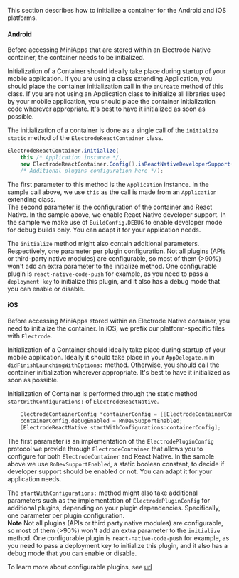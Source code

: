 This section describes how to initialize a container for the Android and iOS platforms.

#### Android

Before accessing MiniApps that are stored within an Electrode Native container, the container needs to be initialized.

Initialization of a Container should ideally take place during startup of your mobile application. If you are using a class extending Application, you should place the container initialization call in the `onCreate` method of this class. If you are not using an Application class to initialize all libraries used by your mobile application, you should place the container initialization code wherever appropriate. It's best to have it initialized as soon as possible.

The initialization of a container is done as a single call of the `initialize static` method of the `ElectrodeReactContainer` class.

```java
ElectrodeReactContainer.initialize(
    this /* Application instance */,
    new ElectrodeReactContainer.Config().isReactNativeDeveloperSupport(BuildConfig.DEBUG)
    /* Additional plugins configuration here */);
```

The first parameter to this method is the `Application` instance. In the sample call above, we use `this` as the call is made from an `Application` extending class.  
The second parameter is the configuration of the container and React Native. In the sample above, we enable React Native developer support. In the sample we make use of `BuildConfig.DEBUG` to enable developer mode for debug builds only. You can adapt it for your application needs.  

The `initialize` method might also contain additional parameters. Respectively, one parameter per plugin configuration. Not all plugins (APIs or third-party native modules) are configurable, so most of them (>90%) won't add an extra parameter to the initialize method. One configurable plugin is `react-native-code-push` for example, as you need to pass a `deployment key` to initialize this plugin, and it also has a debug mode that you can enable or disable.

#### iOS

Before accessing MiniApps stored within an Electrode Native container, you need to initialize the container. In iOS, we prefix our platform-specific files with `Electrode`.

Initialization of a Container should ideally take place during startup of your mobile application. Ideally it should take place in your `AppDelegate.m` in `didFinishLaunchingWithOptions:` method. Otherwise, you should call the container initialization wherever appropriate. It's best to have it initialized as soon as possible.

Initialization of Container is performed through the static method `startWithConfigurations:` of `ElectrodeReactNative`.  

```objectivec
    ElectrodeContainerConfig *containerConfig = [[ElectrodeContainerConfig alloc] init];
    containerConfig.debugEnabled = RnDevSupportEnabled;
    [ElectrodeReactNative startWithConfigurations:containerConfig];
```

The first parameter is an implementation of the `ElectrodePluginConfig` protocol we provide through `ElectrodeContainer` that allows you to configure for both `ElectrodeContainer` and React Native. In the sample above we use `RnDevSupportEnabled`, a static boolean constant, to decide if developer support should be enabled or not. You can adapt it for your application needs.

The `startWithConfigurations:` method might also take additional parameters such as the implementation of `ElectrodePluginConfig` for additional plugins, depending on your plugin dependencies. Specifically, one parameter per plugin configuration.  
**Note** Not all plugins (APIs or third party native modules) are configurable, so most of them (>90%) won't add an extra parameter to the `initialize` method. One configurable plugin is `react-native-code-push` for example, as you need to pass a deployment key to initialize this plugin, and it also has a debug mode that you can enable or disable.

To learn more about configurable plugins, see [url](url)

